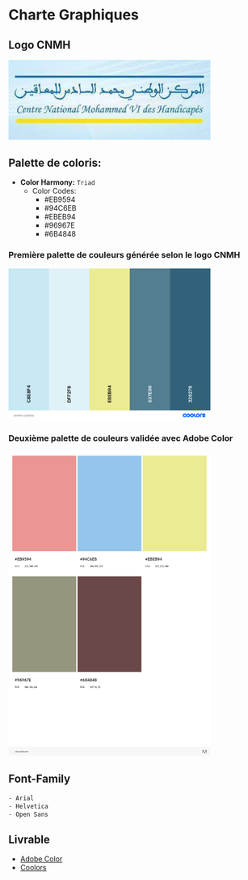 # Charte Graphiques


## Logo CNMH 
<img src="https://github.com/grain03/CNMH/blob/master/Branch%20Fonctionelle/Chart%20Graphiques/images/cnmh.jpg" alt="Logo CNMH" width="400"/>


## Palette de coloris:
- **Color Harmony:** ``Triad``
  - Color Codes:
    - #EB9594
    - #94C6EB
    - #EBEB94
    - #96967E
    - #6B4848

### Première palette de couleurs générée selon le logo CNMH
<img src="https://github.com/grain03/CNMH/blob/master/Branch%20Fonctionelle/Chart%20Graphiques/images/cnmh-pallete.png" alt="Première palette de couleurs" width="400"/>


### Deuxième palette de couleurs validée avec Adobe Color
<img src="https://github.com/grain03/CNMH/blob/master/Branch%20Fonctionelle/Chart%20Graphiques/images/AdobeColor-CNMH-Pallet-Color.jpeg" alt="Pallete de color valider avec Adobe Color" width="400"/>

## Font-Family

    - Arial
    - Helvetica
    - Open Sans

## Livrable

- [Adobe Color](https://color.adobe.com/create/color-wheel)
- [Coolors](https://coolors.co/)
